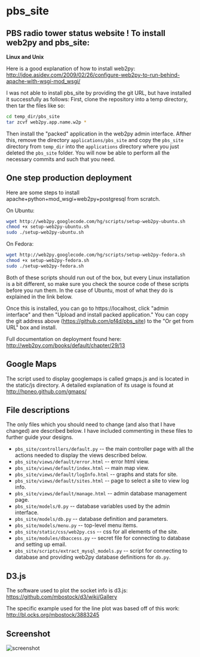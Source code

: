 pbs_site
========

PBS radio tower status website
!
To install web2py and pbs_site:
-------------------------------
**Linux and Unix**

Here is a good explanation of how to install web2py:
http://jdoe.asidev.com/2009/02/26/configure-web2py-to-run-behind-apache-with-wsgi-mod_wsgi/


I was not able to install pbs_site by providing the git URL, but have installed it successfully as follows:  First, clone the repository into a temp directory, then tar the files like so:
```bash
cd temp_dir/pbs_site
tar zcvf web2py.app.name.w2p *
```
Then install the "packed" application in the web2py admin interface.  Afther this, remove the directory ```applications/pbs_site``` and copy the ```pbs_site``` directory from ```temp_dir``` into the ```applications``` directory where you just deleted the ```pbs_site``` folder.  You will now be able to perform all the necessary commits and such that you need.


One step production deployment
------------------------------
Here are some steps to install apache+python+mod_wsgi+web2py+postgresql from scratch.

On Ubuntu:
```bash
wget http://web2py.googlecode.com/hg/scripts/setup-web2py-ubuntu.sh 
chmod +x setup-web2py-ubuntu.sh
sudo ./setup-web2py-ubuntu.sh
```

On Fedora:
```bash
wget http://web2py.googlecode.com/hg/scripts/setup-web2py-fedora.sh
chmod +x setup-web2py-fedora.sh
sudo ./setup-web2py-fedora.sh
```

Both of these scripts should run out of the box, but every Linux installation is a bit different, so make sure you check the source code of these scripts before you run them. In the case of Ubuntu, most of what they do is explained in the link below.

Once this is installed, you can go to https://localhost, click "admin interface" and then "Upload and install packed application."  You can copy the git address above (https://github.com/pf4d/pbs_site) to the "Or get from URL" box and install.

Full documentation on deployment found here:
http://web2py.com/books/default/chapter/29/13

Google Maps
-----------

The script used to display googlemaps is called gmaps.js and is located in the static/js directory.  A detailed explanation of its usage is found at http://hpneo.github.com/gmaps/

File descriptions
-----------------

The only files which you should need to change (and also that I have changed) are described below.  I have included commenting in these files to further guide your designs.


* ```pbs_site/controllers/default.py``` -- the main controller page with all the actions needed to display the views described below.
* ```pbs_site/views/default/error.html``` -- error html view.
* ```pbs_site/views/default/index.html``` -- main map view.
* ```pbs_site/views/default/logInfo.html``` -- graphs and stats for site.
* ```pbs_site/views/default/sites.html``` -- page to select a site to view log info.
* ```pbs_site/views/default/manage.html``` -- admin database management page.
* ```pbs_site/models/0.py``` -- database variables used by the admin interface.
* ```pbs_site/models/db.py``` -- database definition and parameters.
* ```pbs_site/models/menu.py``` -- top-level menu items.
* ```pbs_site/static/css/web2py.css``` -- css for all elements of the site.
* ```pbs_site/modules/dbaccess.py``` -- secret file for connecting to database and setting up email.
* ```pbs_site/scripts/extract_mysql_models.py``` -- script for connecting to database and providing web2py database definitions for ```db.py```.

D3.js
-----
The software used to plot the socket info is d3.js: 
https://github.com/mbostock/d3/wiki/Gallery

The specific example used for the line plot was based off of this work:
http://bl.ocks.org/mbostock/3883245

Screenshot
----------

![screenshot](https://raw.github.com/pf4d/pbs_site/master/doc/images/pbs_site.png)
